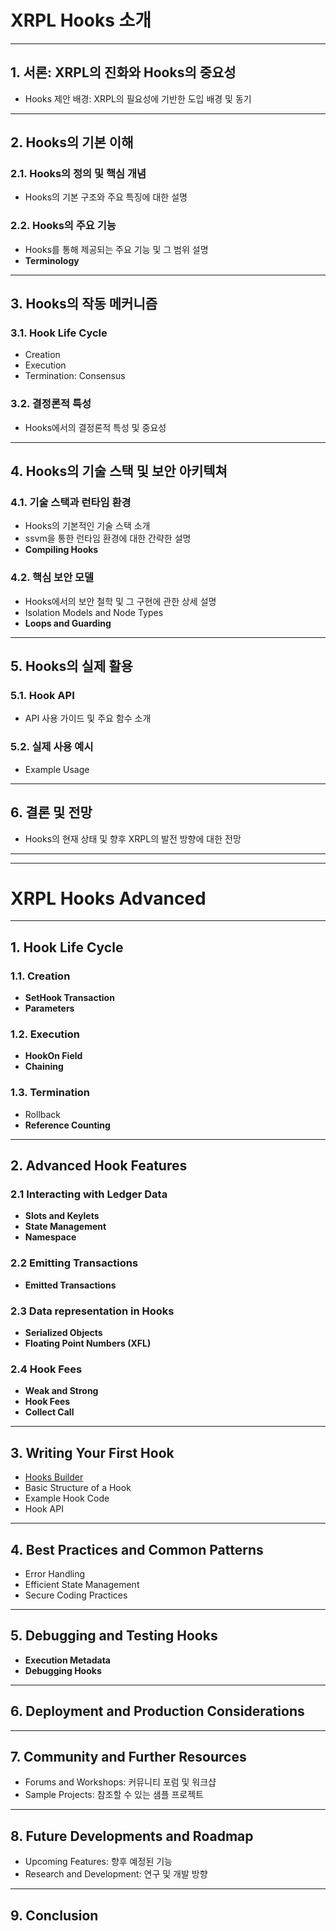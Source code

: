 # XRPL Hooks 소개

---

## 1. 서론: XRPL의 진화와 Hooks의 중요성

- Hooks 제안 배경: XRPL의 필요성에 기반한 도입 배경 및 동기

---

## 2. Hooks의 기본 이해

### 2.1. Hooks의 정의 및 핵심 개념

- Hooks의 기본 구조와 주요 특징에 대한 설명

### 2.2. Hooks의 주요 기능

- Hooks를 통해 제공되는 주요 기능 및 그 범위 설명
- **Terminology**

---

## 3. Hooks의 작동 메커니즘

### 3.1. Hook Life Cycle

- Creation
- Execution
- Termination: Consensus

### 3.2. 결정론적 특성

- Hooks에서의 결정론적 특성 및 중요성

---

## 4. Hooks의 기술 스택 및 보안 아키텍쳐

### 4.1. 기술 스택과 런타임 환경

- Hooks의 기본적인 기술 스택 소개
- ssvm을 통한 런타임 환경에 대한 간략한 설명
- **Compiling Hooks**

### 4.2. 핵심 보안 모델

- Hooks에서의 보안 철학 및 그 구현에 관한 상세 설명
- Isolation Models and Node Types
- **Loops and Guarding**

---

## 5. Hooks의 실제 활용

### 5.1. Hook API

- API 사용 가이드 및 주요 함수 소개

### 5.2. 실제 사용 예시

- Example Usage

---

## 6. 결론 및 전망

- Hooks의 현재 상태 및 향후 XRPL의 발전 방향에 대한 전망

---

---

# XRPL Hooks Advanced

---

## 1. Hook Life Cycle

### 1.1. Creation

- **SetHook Transaction**
- **Parameters**

### 1.2. Execution

- **HookOn Field**
- **Chaining**

### 1.3. Termination

- Rollback
- **Reference Counting**

---

## 2. Advanced Hook Features

### 2.1 Interacting with Ledger Data

- **Slots and Keylets**
- **State Management**
- **Namespace**

### 2.2 Emitting Transactions

- **Emitted Transactions**

### 2.3 Data representation in Hooks

- **Serialized Objects**
- **Floating Point Numbers (XFL)**

### 2.4 Hook Fees

- **Weak and Strong**
- **Hook Fees**
- **Collect Call**

---

## 3. Writing Your First Hook

- [Hooks Builder](https://hooks-builder.xrpl.org/develop)
- Basic Structure of a Hook
- Example Hook Code
- Hook API

---

## 4. Best Practices and Common Patterns

- Error Handling
- Efficient State Management
- Secure Coding Practices

---

## 5. Debugging and Testing Hooks

- **Execution Metadata**
- **Debugging Hooks**

---

## 6. Deployment and Production Considerations

---

## 7. Community and Further Resources

- Forums and Workshops: 커뮤니티 포럼 및 워크샵
- Sample Projects: 참조할 수 있는 샘플 프로젝트

---

## 8. Future Developments and Roadmap

- Upcoming Features: 향후 예정된 기능
- Research and Development: 연구 및 개발 방향

---

## 9. Conclusion
